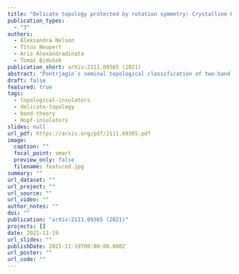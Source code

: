 ```yaml
---
title: "Delicate topology protected by rotation symmetry: Crystalline Hopf insulators and beyond"
publication_types:
  - "3"
authors:
  - Aleksandra Nelson
  - Titus Neupert
  - Aris Alexandradinata
  - Tomáš Bzdušek
publication_short: arXiv:2111.09365 (2021)
abstract: "Pontrjagin`s seminal topological classification of two-band Hamiltonians in three momentum dimensions is hereby enriched with the inclusion of a crystallographic rotational symmetry. The enrichment is attributed to a new topological invariant which quantifies a $2\pi$-quantized change in the Berry-Zak phase between a pair of rotation-invariant lines in the bulk, three-dimensional Brillouin zone; because this change is reversed on the complementary section of the Brillouin zone, we refer to this new invariant as a returning Thouless pump (RTP). We find that the RTP is associated to anomalous values for the angular momentum of surface states, which guarantees metallic in-gap states for open boundary condition with sharply terminated hoppings; more generally for arbitrarily terminated hoppings, surface states are characterized by Berry-Zak phases that are quantized to a rational multiple of $2\pi$. The RTP adds to the family of topological invariants (the Hopf and Chern numbers) that are known to classify two-band Hamiltonians in Wigner-Dyson symmetry class $\textrm{A}$. Of these, the RTP and Hopf invariants are delicate, meaning that they can be trivialized by adding a particular trivial band to either the valence or the conduction subspace. Not all trivial band additions will nullify the RTP invariant, which allows its generalization beyond two-band Hamiltonians to arbitrarily many bands; such generalization is a hallmark of symmetry-protected delicate topology."
draft: false
featured: true
tags:
  - topological-insulators
  - delicate-topology
  - band-theory
  - Hopf-insulators
slides: null
url_pdf: https://arxiv.org/pdf/2111.09365.pdf
image:
  caption: ""
  focal_point: smart
  preview_only: false
  filename: featured.jpg
summary: ""
url_dataset: ""
url_project: ""
url_source: ""
url_video: ""
author_notes: ""
doi: ""
publication: "arXiv:2111.09365 (2021)"
projects: []
date: 2021-11-19
url_slides: ""
publishDate: 2021-11-19T00:00:00.000Z
url_poster: ""
url_code: ""
---
```

